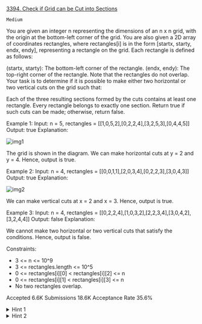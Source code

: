 [3394. Check if Grid can be Cut into Sections](https://leetcode.com/problems/check-if-grid-can-be-cut-into-sections/)

`Medium`

You are given an integer n representing the dimensions of an n x n grid, with the origin at the bottom-left corner of the grid. You are also given a 2D array of coordinates rectangles, where rectangles[i] is in the form [startx, starty, endx, endy], representing a rectangle on the grid. Each rectangle is defined as follows:

(startx, starty): The bottom-left corner of the rectangle.
(endx, endy): The top-right corner of the rectangle.
Note that the rectangles do not overlap. Your task is to determine if it is possible to make either two horizontal or two vertical cuts on the grid such that:

Each of the three resulting sections formed by the cuts contains at least one rectangle.
Every rectangle belongs to exactly one section.
Return true if such cuts can be made; otherwise, return false.

Example 1:
Input: n = 5, rectangles = [[1,0,5,2],[0,2,2,4],[3,2,5,3],[0,4,4,5]]
Output: true
Explanation:

![img1](https://assets.leetcode.com/uploads/2024/10/23/tt1drawio.png)


The grid is shown in the diagram. We can make horizontal cuts at y = 2 and y = 4. Hence, output is true.

Example 2:
Input: n = 4, rectangles = [[0,0,1,1],[2,0,3,4],[0,2,2,3],[3,0,4,3]]
Output: true
Explanation:

![img2](https://assets.leetcode.com/uploads/2024/10/23/tc2drawio.png)

We can make vertical cuts at x = 2 and x = 3. Hence, output is true.

Example 3:
Input: n = 4, rectangles = [[0,2,2,4],[1,0,3,2],[2,2,3,4],[3,0,4,2],[3,2,4,4]]
Output: false
Explanation:

We cannot make two horizontal or two vertical cuts that satisfy the conditions. Hence, output is false.

Constraints:
- 3 <= n <= 10^9
- 3 <= rectangles.length <= 10^5
- 0 <= rectangles[i][0] < rectangles[i][2] <= n
- 0 <= rectangles[i][1] < rectangles[i][3] <= n
- No two rectangles overlap.

Accepted
6.6K
Submissions
18.6K
Acceptance Rate
35.6%

<details>
<summary>Hint 1</summary>

For each rectangle, consider ranges [start_x, end_x] and [start_y, end_y] separately.

</details>
<details>
<summary>Hint 2</summary>

For x and y directions, check whether we can split it into 3 parts.

</details>

